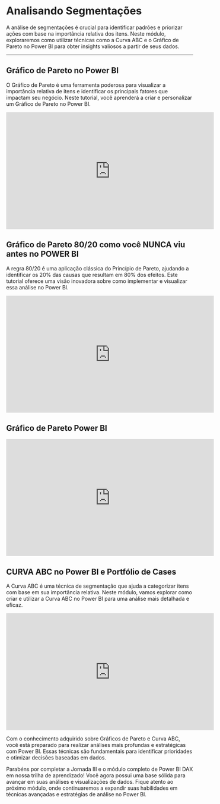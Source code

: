 # Analisando Segmentações

A análise de segmentações é crucial para identificar padrões e priorizar ações com base na importância relativa dos itens. Neste módulo, exploraremos como utilizar técnicas como a Curva ABC e o Gráfico de Pareto no Power BI para obter insights valiosos a partir de seus dados.

---

## Gráfico de Pareto no Power BI

O Gráfico de Pareto é uma ferramenta poderosa para visualizar a importância relativa de itens e identificar os principais fatores que impactam seu negócio. Neste tutorial, você aprenderá a criar e personalizar um Gráfico de Pareto no Power BI.

<iframe width="560" height="315" src="https://www.youtube.com/embed/Rc5W6Tg3Nws?si=B4HvUJj6KBKyxYRZ" title="YouTube video player" frameborder="0" allow="accelerometer; autoplay; clipboard-write; encrypted-media; gyroscope; picture-in-picture; web-share" referrerpolicy="strict-origin-when-cross-origin" allowfullscreen></iframe>

## Gráfico de Pareto 80/20 como você NUNCA viu antes no POWER BI

A regra 80/20 é uma aplicação clássica do Princípio de Pareto, ajudando a identificar os 20% das causas que resultam em 80% dos efeitos. Este tutorial oferece uma visão inovadora sobre como implementar e visualizar essa análise no Power BI.

<iframe width="560" height="315" src="https://www.youtube.com/embed/T0K_R-88E8o?si=GMInc7s4JrWJeLlQ" title="YouTube video player" frameborder="0" allow="accelerometer; autoplay; clipboard-write; encrypted-media; gyroscope; picture-in-picture; web-share" referrerpolicy="strict-origin-when-cross-origin" allowfullscreen></iframe>

## Gráfico de Pareto Power BI

<iframe width="560" height="315" src="https://www.youtube.com/embed/comFggeMk-4?si=gXxTOVKgrV6_LXDQ" title="YouTube video player" frameborder="0" allow="accelerometer; autoplay; clipboard-write; encrypted-media; gyroscope; picture-in-picture; web-share" referrerpolicy="strict-origin-when-cross-origin" allowfullscreen></iframe>

## CURVA ABC no Power BI e Portfólio de Cases

A Curva ABC é uma técnica de segmentação que ajuda a categorizar itens com base em sua importância relativa. Neste módulo, vamos explorar como criar e utilizar a Curva ABC no Power BI para uma análise mais detalhada e eficaz.

<iframe width="560" height="315" src="https://www.youtube.com/embed/qmUuAcpuArs?si=hSpI70wKNfzAhg72" title="YouTube video player" frameborder="0" allow="accelerometer; autoplay; clipboard-write; encrypted-media; gyroscope; picture-in-picture; web-share" referrerpolicy="strict-origin-when-cross-origin" allowfullscreen></iframe>

Com o conhecimento adquirido sobre Gráficos de Pareto e Curva ABC, você está preparado para realizar análises mais profundas e estratégicas com Power BI. Essas técnicas são fundamentais para identificar prioridades e otimizar decisões baseadas em dados.

Parabéns por completar a Jornada III e o módulo completo de Power BI DAX em nossa trilha de aprendizado! Você agora possui uma base sólida para avançar em suas análises e visualizações de dados. Fique atento ao próximo módulo, onde continuaremos a expandir suas habilidades em técnicas avançadas e estratégias de análise no Power BI.
